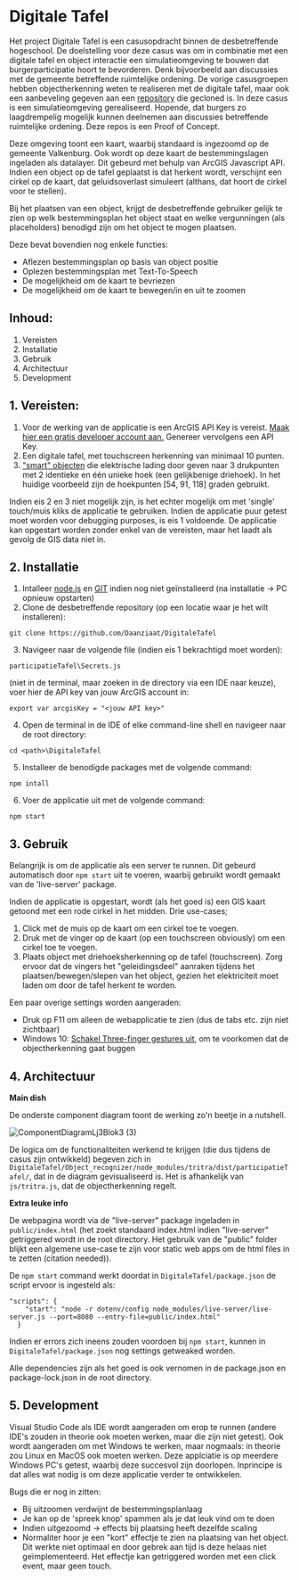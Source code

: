 # Digitale Tafel
Het project Digitale Tafel is een casusopdracht binnen de desbetreffende hogeschool. De doelstelling voor deze casus was om in combinatie met een digitale tafel en object interactie een simulatieomgeving te bouwen dat burgerparticipatie hoort te bevorderen. Denk bijvoorbeeld aan discussies met de gemeente betreffende ruimtelijke ordening. 
De vorige casusgroepen hebben objectherkenning weten te realiseren met de digitale tafel, maar ook een aanbeveling gegeven aan een [repository](https://github.com/andypotato/tritra) die gecloned is. In deze casus is een simulatieomgeving gerealiseerd. Hopende, dat burgers zo laagdrempelig mogelijk kunnen deelnemen aan discussies betreffende ruimtelijke ordening. Deze repos is een Proof of Concept.

Deze omgeving toont een kaart, waarbij standaard is ingezoomd op de gemeente Valkenburg. Ook wordt op deze kaart de bestemmingslagen ingeladen als datalayer. Dit gebeurd met behulp van ArcGIS Javascript API.
Indien een object op de tafel geplaatst is dat herkent wordt, verschijnt een cirkel op de kaart, dat geluidsoverlast simuleert (althans, dat hoort de cirkel voor te stellen). 

Bij het plaatsen van een object, krijgt de desbetreffende gebruiker gelijk te zien op welk bestemmingsplan het object staat en welke vergunningen (als placeholders) benodigd zijn om het object te mogen plaatsen.

Deze bevat bovendien nog enkele functies:
- Aflezen bestemmingsplan op basis van object positie
- Oplezen bestemmingsplan met Text-To-Speech
- De mogelijkheid om de kaart te bevriezen
- De mogelijkheid om de kaart te bewegen/in en uit te zoomen

## Inhoud:
1. Vereisten
2. Installatie
3. Gebruik
4. Architectuur
5. Development

## 1. Vereisten:
1. Voor de werking van de applicatie is een ArcGIS API Key is vereist. [Maak hier een gratis developer account aan.](https://developers.arcgis.com/sign-up/) Genereer vervolgens een API Key.
2. Een digitale tafel, met touchscreen herkenning van minimaal 10 punten.
3. ["smart" objecten](https://medium.com/swlh/building-your-own-interactive-touchscreen-table-with-object-recognition-768b663ccce8) die elektrische lading door geven naar 3 drukpunten met 2 identieke en één unieke hoek (een gelijkbenige driehoek). In het huidige voorbeeld zijn de hoekpunten [54, 91, 118] graden gebruikt.

Indien eis 2 en 3 niet mogelijk zijn, is het echter mogelijk om met 'single' touch/muis kliks de applicatie te gebruiken. Indien de applicatie puur getest moet worden voor debugging purposes, is eis 1 voldoende.
De applicatie kan opgestart worden zonder enkel van de vereisten, maar het laadt als gevolg de GIS data niet in.


## 2. Installatie
1. Intalleer [node.js](https://nodejs.org/en) en [GIT](https://git-scm.com/downloads) indien nog niet geïnstalleerd (na installatie -> PC opnieuw opstarten)
2. Clone de desbetreffende repository (op een locatie waar je het wilt installeren):
```
git clone https://github.com/Daanziaat/DigitaleTafel
```
3. Navigeer naar de volgende file (indien eis 1 bekrachtigd moet worden):
```
participatieTafel\Secrets.js
``` 
(niet in de terminal, maar zoeken in de directory via een IDE naar keuze),
voer hier de API key van jouw ArcGIS account in:
```
export var arcgisKey = "<jouw API key>"
```
4. Open de terminal in de IDE of elke command-line shell en navigeer naar de root directory:
```
cd <path>\DigitaleTafel
```
5. Installeer de benodigde packages met de volgende command:
 ```
 npm intall
 ```
6. Voer de applicatie uit met de volgende command:
```
npm start
```

## 3. Gebruik
Belangrijk is om de applicatie als een server te runnen. Dit gebeurd automatisch door ```npm start``` uit te voeren, waarbij gebruikt wordt gemaakt van de 'live-server' package.

Indien de applicatie is opgestart, wordt (als het goed is) een GIS kaart getoond met een rode cirkel in het midden. Drie use-cases;

1. Click met de muis op de kaart om een cirkel toe te voegen.
2. Druk met de vinger op de kaart (op een touchscreen obviously) om een cirkel toe te voegen.
3. Plaats object met driehoeksherkenning op de tafel (touchscreen). Zorg ervoor dat de vingers het "geleidingsdeel" aanraken tijdens het plaatsen/bewegen/slepen van het object, gezien het elektriciteit moet laden om door de tafel herkent te worden.

Een paar overige settings worden aangeraden:
- Druk op F11 om alleen de webapplicatie te zien (dus de tabs etc. zijn niet zichtbaar)
- Windows 10: [Schakel Three-finger gestures uit](https://www.tenforums.com/tutorials/148114-how-enable-disable-touchpad-multifinger-gestures-windows-10-a.html), om te voorkomen dat de objectherkenning gaat buggen

## 4. Architectuur
**Main dish**

De onderste component diagram toont de werking zo'n beetje in a nutshell.

![ComponentDiagramLj3Blok3 (3)](https://user-images.githubusercontent.com/74657735/232145781-91871211-a182-4919-a5e0-4f1a5d4e6e86.png)


De logica om de functionaliteiten werkend te krijgen (die dus tijdens de casus zijn ontwikkeld) begeven zich in ```DigitaleTafel/Object_recognizer/node_modules/tritra/dist/participatieTafel/```, dat in de diagram gevisualiseerd is. Het is afhankelijk van ```js/tritra.js```, dat de objectherkenning regelt.

**Extra leuke info**

De webpagina wordt via de "live-server" package ingeladen in ```public/index.html``` (het zoekt standaard index.html indien "live-server" getriggered wordt in de root directory. Het gebruik van de "public" folder blijkt een algemene use-case te zijn voor static web apps om de html files in te zetten (citation needed)).

De ```npm start``` command werkt doordat in ```DigitaleTafel/package.json``` de script ervoor is ingesteld als:
```
"scripts": {
    "start": "node -r dotenv/config node_modules/live-server/live-server.js --port=8080 --entry-file=public/index.html"
  }
```
Indien er errors zich ineens zouden voordoen bij ```npm start```, kunnen in ```DigitaleTafel/package.json``` nog settings getweaked worden.

Alle dependencies zijn als het goed is ook vernomen in de package.json en package-lock.json in de root directory.

## 5. Development
Visual Studio Code als IDE wordt aangeraden om erop te runnen (andere IDE's zouden in theorie ook moeten werken, maar die zijn niet getest). Ook wordt aangeraden om met Windows te werken, maar nogmaals: in theorie zou Linux en MacOS ook moeten werken. Deze applciatie is op meerdere Windows PC's getest, waarbij deze succesvol zijn doorlopen. Inprincipe is dat alles wat nodig is om deze applicatie verder te ontwikkelen.

Bugs die er nog in zitten:
- Bij uitzoomen verdwijnt de bestemmingsplanlaag
- Je kan op de 'spreek knop' spammen als je dat leuk vind om te doen
- Indien uitgezoomd -> effects bij plaatsing heeft dezelfde scaling
- Normaliter hoor je een "kort" effectje te zien na plaatsing van het object. Dit werkte niet optimaal en door gebrek aan tijd is deze helaas niet geïmplementeerd. Het effectje kan getriggered worden met een click event, maar geen touch.
